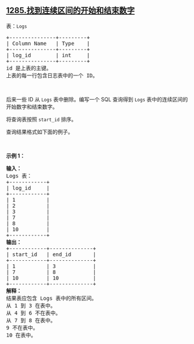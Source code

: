 ## [1285.找到连续区间的开始和结束数字](https://leetcode.cn/problems/find-the-start-and-end-number-of-continuous-ranges/)
<p>表：<code>Logs</code></p>

<pre>
+---------------+---------+
| Column Name   | Type    |
+---------------+---------+
| log_id        | int     |
+---------------+---------+
id 是上表的主键。
上表的每一行包含日志表中的一个 ID。
</pre>

<p>&nbsp;</p>

<p>后来一些 ID 从&nbsp;<code>Logs</code>&nbsp;表中删除。编写一个 SQL 查询得到&nbsp;<code>Logs</code>&nbsp;表中的连续区间的开始数字和结束数字。</p>

<p>将查询表按照 <code>start_id</code>&nbsp;排序。</p>

<p>查询结果格式如下面的例子。</p>

<p>&nbsp;</p>

<p><strong>示例 1：</strong></p>

<pre>
<strong>输入：</strong>
Logs 表：
+------------+
| log_id     |
+------------+
| 1          |
| 2          |
| 3          |
| 7          |
| 8          |
| 10         |
+------------+
<strong>输出：</strong>
+------------+--------------+
| start_id   | end_id       |
+------------+--------------+
| 1          | 3            |
| 7          | 8            |
| 10         | 10           |
+------------+--------------+
<strong>解释：</strong>
结果表应包含 Logs 表中的所有区间。
从 1 到 3 在表中。
从 4 到 6 不在表中。
从 7 到 8 在表中。
9 不在表中。
10 在表中。</pre>
